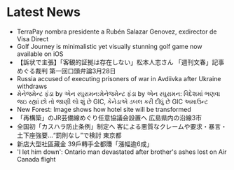 # Latest News
-  TerraPay nombra presidente a Rubén Salazar Genovez, exdirector de Visa Direct
-  Golf Journey is minimalistic yet visually stunning golf game now available on iOS
-  【訴状で主張】「客観的証拠は存在しない」松本人志さん 「週刊文春」記事めぐる裁判 第一回口頭弁論3月28日
-  Russia accused of executing prisoners of war in Avdiivka after Ukraine withdraws
-  મેનેજમેન્ટ ફંડા by એન રઘુરામન:મેનેજમેન્ટ ફંડા by એન રઘુરામન: વિદેશમાં ભણવા જઇ રહ્યાં છો તો જાણી લો શું છે GIC, કેનેડાએ ડબલ કરી દીધું છે GIC અમાઉન્ટ
-  New Forest: Image shows how hotel site will be transformed
-  「再構築」のJR芸備線めぐり任意協議会設置へ 広島県内の沿線3市
-  全国初「カスハラ防止条例」制定へ 客による悪質なクレームや要求・暴言・土下座強要…“罰則なし”で検討 東京都
-  新店大型社區藏金 39戶轉手全都賺「漲幅逾6成」
-  'I let him down': Ontario man devastated after brother's ashes lost on Air Canada flight
